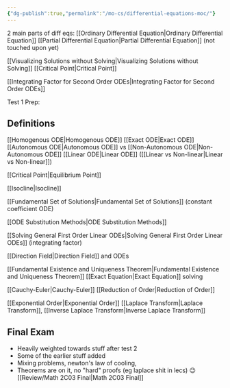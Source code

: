 ```yaml
---
{"dg-publish":true,"permalink":"/mo-cs/differential-equations-moc/"}
---
```


2 main parts of diff eqs:
[[Ordinary Differential Equation\|Ordinary Differential Equation]]
[[Partial Differential Equation\|Partial Differential Equation]] (not touched upon yet)

[[Visualizing Solutions without Solving\|Visualizing Solutions without Solving]]
[[Critical Point\|Critical Point]]

[[Integrating Factor for Second Order ODEs\|Integrating Factor for Second Order ODEs]]

Test 1 Prep:
## Definitions
[[Homogenous ODE\|Homogenous ODE]]
[[Exact ODE\|Exact ODE]]
[[Autonomous ODE\|Autonomous ODE]] vs [[Non-Autonomous ODE\|Non-Autonomous ODE]]
[[Linear ODE\|Linear ODE]] ([[Linear vs Non-linear\|Linear vs Non-linear]])

[[Critical Point\|Equilibrium Point]]

[[Isocline\|Isocline]]

[[Fundamental Set of Solutions\|Fundamental Set of Solutions]] (constant coefficient ODE)

[[ODE Substitution Methods\|ODE Substitution Methods]]

[[Solving General First Order Linear ODEs\|Solving General First Order Linear ODEs]] (integrating factor)

[[Direction Field\|Direction Field]] and ODEs

[[Fundamental Existence and Uniqueness Theorem\|Fundamental Existence and Uniqueness Theorem]]
[[Exact Equation\|Exact Equation]] solving

[[Cauchy-Euler\|Cauchy-Euler]]
[[Reduction of Order\|Reduction of Order]]

[[Exponential Order\|Exponential Order]]
[[Laplace Transform\|Laplace Transform]], [[Inverse Laplace Transform\|Inverse Laplace Transform]]

## Final Exam
- Heavily weighted towards stuff after test 2
- Some of the earlier stuff added
- Mixing problems, newton's law of cooling,
- Theorems are on it, no "hard" proofs (eg laplace shit in lecs) :wink:
[[Review/Math 2C03 Final\|Math 2C03 Final]]